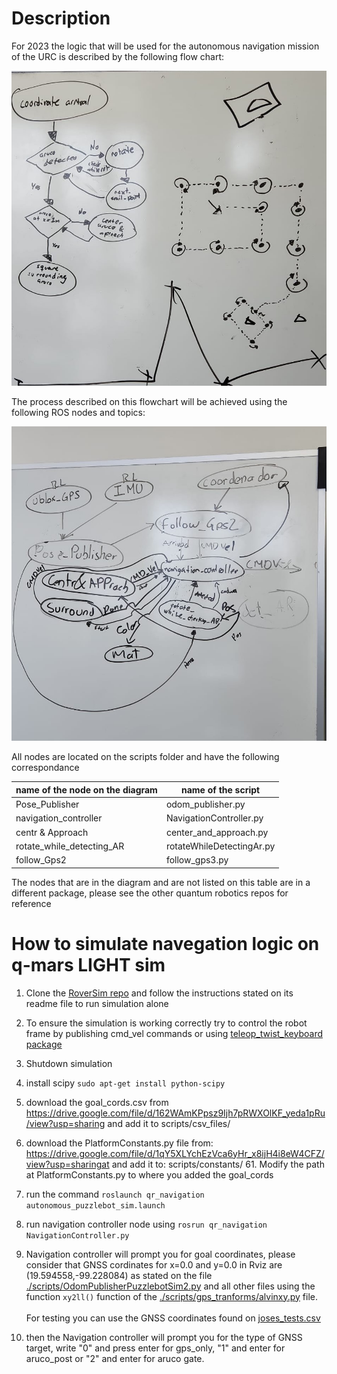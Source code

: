 # Description

For 2023 the logic that will be used for the autonomous navigation mission of the URC is described by the following flow chart: 

![flow_chart](./diagrams/nav_flow_chart.jpeg "flow_chart")

The process described on this flowchart will be achieved using the following ROS nodes and topics:

![node_diagram](./diagrams/navigation_nodes.jpeg "node_diagram")

All nodes are located on the scripts folder and have the following correspondance

| name of the node on the diagram | name of the script        |
|---------------------------------|---------------------------|
| Pose_Publisher                  | odom_publisher.py         |
| navigation_controller           | NavigationController.py   |
| centr & Approach                | center_and_approach.py    |
| rotate_while_detecting_AR       | rotateWhileDetectingAr.py |
| follow_Gps2                     | follow_gps3.py            |

The nodes that are in the diagram and are not listed on this table are in a different package, please see the other quantum robotics repos for reference

# How to simulate navegation logic on q-mars LIGHT sim

1. Clone the [RoverSim repo](https://github.com/QuantumRoboticsURC/RoverSim) and follow the instructions stated on its readme file to run simulation alone
2. To ensure the simulation is working correctly try to control the robot frame by publishing cmd_vel commands or using [teleop_twist_keyboard package](http://wiki.ros.org/teleop_twist_keyboard)
3. Shutdown simulation
4. install scipy `sudo apt-get install python-scipy`
5. download the goal_cords.csv from https://drive.google.com/file/d/162WAmKPpsz9Ijh7pRWXOlKF_yeda1pRu/view?usp=sharing and add it to scripts/csv_files/
6. download the PlatformConstants.py file from: https://drive.google.com/file/d/1qY5XLYchEzVca6yHr_x8ijH4i8eW4CFZ/view?usp=sharingat and add it to: scripts/constants/
    61. Modify the path at PlatformConstants.py to where you added the goal_cords
7. run the command `roslaunch qr_navigation autonomous_puzzlebot_sim.launch`
8. run navigation controller node using `rosrun qr_navigation NavigationController.py` 
9. Navigation controller will prompt you for goal coordinates, please consider that GNSS cordinates for x=0.0 and y=0.0 in Rviz are (19.594558,-99.228084) as stated on the file [./scripts/OdomPublisherPuzzlebotSim2.py](./scripts/OdomPublisherPuzzlebotSim2.py) and all other files using the function `xy2ll()` function of the [./scripts/gps_tranforms/alvinxy.py](./scripts/gps_tranforms/alvinxy.py) file. <br><br>
For testing you can use the GNSS coordinates found on [joses_tests.csv](./scripts/csv_files/joses_tests.csv)

1. then the Navigation controller will prompt you for the type of GNSS target, write "0" and press enter for gps_only, "1" and enter for aruco_post or "2" and enter for aruco gate.   